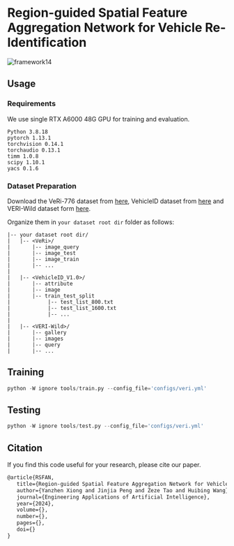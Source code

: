 # Region-guided Spatial Feature Aggregation Network for Vehicle Re-Identification

![framework14](https://github.com/user-attachments/assets/99550cfa-55ab-4b3b-adae-4979a1a1e3ec)

## Usage
### Requirements
We use single RTX A6000 48G GPU for training and evaluation. 
```
Python 3.8.18
pytorch 1.13.1
torchvision 0.14.1
torchaudio 0.13.1
timm 1.0.8
scipy 1.10.1
yacs 0.1.6
```
### Dataset Preparation
Download the VeRi-776 dataset from [here](https://github.com/JDAI-CV/VeRidataset), VehicleID dataset from [here](https://pkuml.org/resources/pku-vehicleid.html) and VERI-Wild dataset form [here](https://github.com/PKU-IMRE/VERI-Wild).

Organize them in `your dataset root dir` folder as follows:
```
|-- your dataset root dir/
|   |-- <VeRi>/
|       |-- image_query
|       |-- image_test
|       |-- image_train
|       |-- ...
|
|   |-- <VehicleID_V1.0>/
|       |-- attribute
|       |-- image
|       |-- train_test_split
|            |-- test_list_800.txt
|            |-- test_list_1600.txt
|            |-- ...
|
|   |-- <VERI-Wild>/
|       |-- gallery
|       |-- images
|       |-- query
|       |-- ...
```
## Training

```python
python -W ignore tools/train.py --config_file='configs/veri.yml'
```

## Testing

```python
python -W ignore tools/test.py --config_file='configs/veri.yml'
```

## Citation
If you find this code useful for your research, please cite our paper.

```tex
@article{RSFAN,
   title={Region-guided Spatial Feature Aggregation Network for Vehicle Re-Identification}, 
   author={Yanzhen Xiong and Jinjia Peng and Zeze Tao and Huibing Wang},
   journal={Engineering Applications of Artificial Intelligence}, 
   year={2024},
   volume={},
   number={},
   pages={},
   doi={}
}
```
